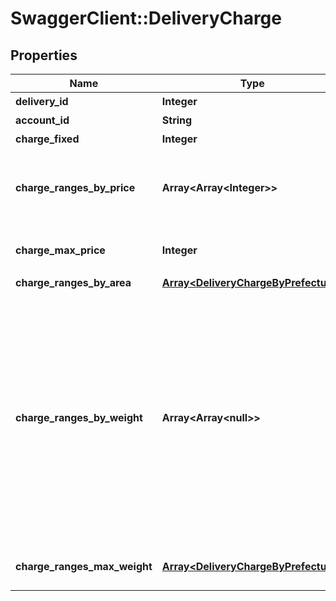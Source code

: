 # SwaggerClient::DeliveryCharge

## Properties
Name | Type | Description | Notes
------------ | ------------- | ------------- | -------------
**delivery_id** | **Integer** | 配送方法ID | [optional] 
**account_id** | **String** | ショップアカウントID | [optional] 
**charge_fixed** | **Integer** | 配送料が固定の場合の金額 | [optional] 
**charge_ranges_by_price** | **Array&lt;Array&lt;Integer&gt;&gt;** | 配送料が変わる決済金額の区分  &#x60;[3000, 100]&#x60;であれば、3000円以下の場合、手数料は100円であることを表す  | [optional] 
**charge_max_price** | **Integer** | &#x60;charge_ranges_by_price&#x60;に設定されている区分以上の金額の場合の手数料 | [optional] 
**charge_ranges_by_area** | [**Array&lt;DeliveryChargeByPrefecture&gt;**](DeliveryChargeByPrefecture.md) | 都道府県ごとの配送料 | [optional] 
**charge_ranges_by_weight** | **Array&lt;Array&lt;null&gt;&gt;** | 配送料が変わる重量の区分  以下の値の場合、  - 1000g未満の商品を青森県に届ける際の配送料は300円 - 3000g未満の商品を青森県に届ける際の配送料は500円  であることを表す。  &#x60;&#x60;&#x60;json [   [     1000,     [       {         \&quot;pref_id\&quot;: 2,         \&quot;pref_name\&quot;: \&quot;青森県\&quot;,         \&quot;charge\&quot;: 300       }     ]   ],   [     3000,     [       {         \&quot;pref_id\&quot;: 2,         \&quot;pref_name\&quot;: \&quot;青森県\&quot;,         \&quot;charge\&quot;: 500       }     ]   ] ] &#x60;&#x60;&#x60;  | [optional] 
**charge_ranges_max_weight** | [**Array&lt;DeliveryChargeByPrefecture&gt;**](DeliveryChargeByPrefecture.md) | &#x60;charge_ranges_by_weight&#x60;に設定されている区分以上の重量の場合の手数料 | [optional] 


